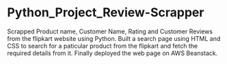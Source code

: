 # Python_Project_Review-Scrapper

Scrapped Product name, Customer Name, Rating and Customer Reviews from the flipkart website using Python.
Built a search page using HTML and CSS to search for a paticular product from the flipkart and fetch the required details from it.
Finally deployed the web page on AWS Beanstack.
